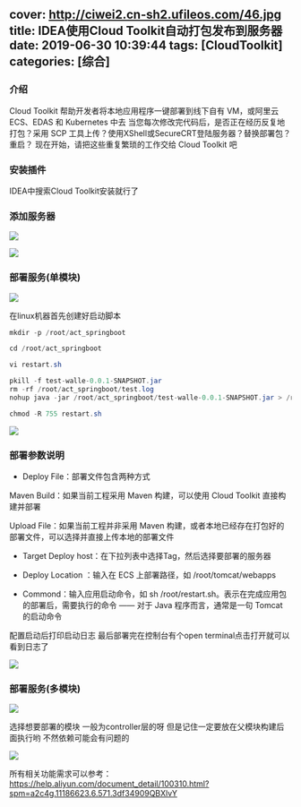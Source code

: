 cover: http://ciwei2.cn-sh2.ufileos.com/46.jpg
title: IDEA使用Cloud Toolkit自动打包发布到服务器
date: 2019-06-30 10:39:44
tags: [CloudToolkit]
categories: [综合]
---
### 介绍

Cloud Toolkit 帮助开发者将本地应用程序一键部署到线下自有 VM，或阿里云 ECS、EDAS 和 Kubernetes 中去
当您每次修改完代码后，是否正在经历反复地打包？采用 SCP 工具上传？使用XShell或SecureCRT登陆服务器？替换部署包？重启？ 
现在开始，请把这些重复繁琐的工作交给 Cloud Toolkit 吧

<!--more-->

### 安装插件

IDEA中搜索Cloud Toolkit安装就行了

### 添加服务器

![](/images/20190630105022.png)

![](/images/20190630105642.png)

### 部署服务(单模块)

![](/images/20190630105511.png)

在linux机器首先创建好启动脚本

```java
mkdir -p /root/act_springboot

cd /root/act_springboot

vi restart.sh

pkill -f test-walle-0.0.1-SNAPSHOT.jar
rm -rf /root/act_springboot/test.log
nohup java -jar /root/act_springboot/test-walle-0.0.1-SNAPSHOT.jar > /root/act_springboot/test.log &

chmod -R 755 restart.sh
```

![](/images/20190630105827.png)

### 部署参数说明


* Deploy File：部署文件包含两种方式

Maven Build：如果当前工程采用 Maven 构建，可以使用 Cloud Toolkit 直接构建并部署

Upload File：如果当前工程并非采用 Maven 构建，或者本地已经存在打包好的部署文件，可以选择并直接上传本地的部署文件

* Target Deploy host：在下拉列表中选择Tag，然后选择要部署的服务器

* Deploy Location ：输入在 ECS 上部署路径，如 /root/tomcat/webapps

* Commond：输入应用启动命令，如 sh /root/restart.sh。表示在完成应用包的部署后，需要执行的命令 —— 对于 Java 程序而言，通常是一句 Tomcat 的启动命令


配置启动后打印启动日志 最后部署完在控制台有个open terminal点击打开就可以看到日志了

![](/images/20190630110134.png)

### 部署服务(多模块)

![](/images/20190630114957.png)

选择想要部署的模块 一般为controller层的呀 但是记住一定要放在父模块构建后面执行哟 不然依赖可能会有问题的

![](/images/20190630114825.png)

所有相关功能需求可以参考：https://help.aliyun.com/document_detail/100310.html?spm=a2c4g.11186623.6.571.3df34909QBXlvY